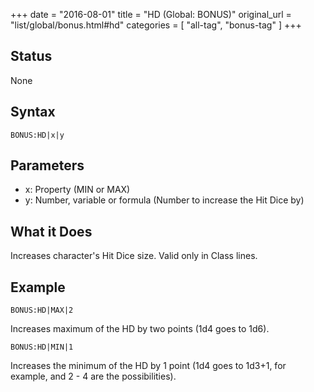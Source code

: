 +++
date = "2016-08-01"
title = "HD (Global: BONUS)"
original_url = "list/global/bonus.html#hd"
categories = [ "all-tag", "bonus-tag" ]
+++

## Status

None

## Syntax

`BONUS:HD|x|y`

## Parameters

-   x: Property (MIN or MAX)
-   y: Number, variable or formula (Number to increase
    the Hit Dice by)



What it Does
------------

Increases character's Hit Dice size. Valid only in Class lines.

Example
-------

`BONUS:HD|MAX|2`

Increases maximum of the HD by two points (1d4 goes to 1d6).

`BONUS:HD|MIN|1`

Increases the minimum of the HD by 1 point (1d4 goes to 1d3+1, for
example, and 2 - 4 are the possibilities).


